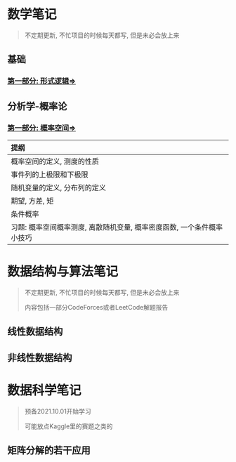 # 数学笔记

> 不定期更新, 不忙项目的时候每天都写, 但是未必会放上来

## 基础

### <a href='./分析-概率-概率空间.html'>第一部分: 形式逻辑$\Rightarrow$</a>

## 分析学-概率论

### <a href='./分析-概率-概率空间.html'>第一部分: 概率空间$\Rightarrow$</a>

| 提纲                                                         |
| :----------------------------------------------------------- |
| 概率空间的定义, 测度的性质                                   |
| 事件列的上极限和下极限                                       |
| 随机变量的定义, 分布列的定义                                 |
| 期望, 方差, 矩                                               |
| 条件概率                                                     |
| 习题: 概率空间概率测度, 离散随机变量, 概率密度函数, 一个条件概率小技巧 |



# 数据结构与算法笔记

> 不定期更新, 不忙项目的时候每天都写, 但是未必会放上来
>
> 内容包括一部分CodeForces或者LeetCode解题报告

## 线性数据结构



## 非线性数据结构





# 数据科学笔记

> 预备2021.10.01开始学习
>
> 可能放点Kaggle里的赛题之类的

## 矩阵分解的若干应用

## 
